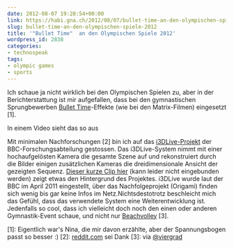 ```yaml
---
date: 2012-08-07 19:28:54+00:00
link: https://habi.gna.ch/2012/08/07/bullet-time-an-den-olympischen-spiele-2012/
slug: bullet-time-an-den-olympischen-spiele-2012
title: '"Bullet Time"  an den Olympischen Spiele 2012'
wordpress_id: 2838
categories:
- technospeak
tags:
- olympic games
- sports
---
```


Ich schaue ja nicht wirklich bei den Olympischen Spielen zu, aber in der Berichterstattung ist mir aufgefallen, dass bei den gymnastischen Sprungbewerben [Bullet Time](https://de.wikipedia.org/wiki/Bullet_Time)-Effekte (wie bei den Matrix-Filmen) eingesetzt [1].




In einem Video sieht das so aus

  

Mit minimalen Nachforschungen [2] bin ich auf das [i3DLive-Projekt](http://www.bbc.co.uk/rd/projects/2009/10/i3dlive.shtml) der BBC-Forschungsabteilung gestossen. Das i3DLive-System nimmt mit einer hochaufgelösten Kamera die gesamte Szene auf und rekonstruiert durch die Bilder einigen zusätzlichen Kameras die dreidimensionale Ansicht der gezeigten Sequenz. [Dieser kurze Clip hier](http://www.bbc.co.uk/rd/newsmedia/111206_i3dlive-movie.shtml) (kann leider nicht eingebunden werden) zeigt etwas den Hintergrund des Projektes. i3DLive wurde laut der BBC im April 2011 eingestellt, über das Nachfolgeprojekt (Origami) finden sich wenig bis gar keine Infos im Netz.Nichtsdestotrotz beschleicht mich das Gefühl, dass das verwendete System eine Weiterentwicklung ist. Jedenfalls so cool, dass ich vielleicht doch noch den einen oder anderen Gymnastik-Event schaue, und nicht nur [Beachvolley](http://www.metro.us/boston/sports/article/1148979--what-if-every-olympic-sport-was-photographed-like-beach-volleyball#.UBqiJm0_SC4.tumblr) [3].  

  

[1]: Eigentlich war's Nina, die mir davon erzählte, aber der Spannungsbogen passt so besser :)
[2]: [reddit.com](http://www.reddit.com) sei Dank
[3]: via [@viergrad](https://twitter.com/viergrad)
